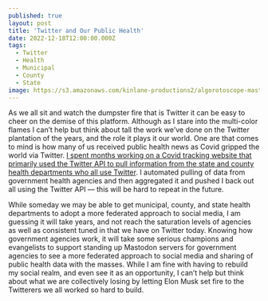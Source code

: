 ```yaml
---
published: true
layout: post
title: 'Twitter and Our Public Health'
date: 2022-12-18T12:00:00.000Z
tags:
  - Twitter
  - Health
  - Municipal
  - County
  - State
image: https://s3.amazonaws.com/kinlane-productions2/algorotoscope-master/birth-of-a-nation-abandoned-church-far.jpg
---
```

As we all sit and watch the dumpster fire that is Twitter it can be easy to cheer on the demise of this platform. Although as I stare into the multi-color flames I can’t help but think about tall the work we’ve done on the Twitter plantation of the years, and the role it plays it our world. One are that comes to mind is how many of us received public health news as Covid gripped the world via Twitter. [I spent months working on a Covid tracking website that primarily used the Twitter API to pull information from the state and county health departments who all use Twitter](https://covid-19-apis.postman.com/). I automated pulling of data from government health agencies and then aggregated it and pushed I back out all using the Twitter API — this will be hard to repeat in the future.

While someday we may be able to get municipal, county, and state health departments to adopt a more federated approach to social media, I am guessing it will take years, and not reach the saturation levels of agencies as well as consistent tuned in that we have on Twitter today. Knowing how government agencies work, it will take some serious champions and evangelists to support standing up Mastodon servers for government agencies to see a more federated approach to social media and sharing of public health data with the masses. While I am fine with having to rebuild my social realm, and even see it as an opportunity, I can’t help but think about what we are collectively losing by letting Elon Musk set fire to the Twitterers we all worked so hard to build.